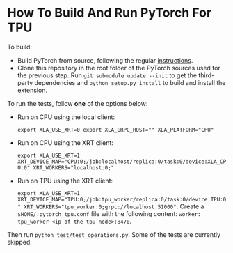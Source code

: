 # How To Build And Run PyTorch For TPU

To build:

* Build PyTorch from source, following the regular [instructions](https://github.com/pytorch/pytorch#from-source).
* Clone this repository in the root folder of the PyTorch sources used for the previous step.
  Run `git submodule update --init` to get the third-party dependencies and `python setup.py install` to build and install the extension.

To run the tests, follow __one__ of the options below:

* Run on CPU using the local client:

  `export XLA_USE_XRT=0 export XLA_GRPC_HOST="" XLA_PLATFORM="CPU"`

* Run on CPU using the XRT client:

  `export XLA_USE_XRT=1 XRT_DEVICE_MAP="CPU:0;/job:localhost/replica:0/task:0/device:XLA_CPU:0" XRT_WORKERS="localhost:0;"`

* Run on TPU using the XRT client:

  `export XLA_USE_XRT=1 XRT_DEVICE_MAP="TPU:0;/job:tpu_worker/replica:0/task:0/device:TPU:0" XRT_WORKERS="tpu_worker:0;grpc://localhost:51000"`. Create a `$HOME/.pytorch_tpu.conf` file with the following content: `worker: tpu_worker <ip of the tpu node>:8470`.

Then run `python test/test_operations.py`. Some of the tests are currently skipped.
